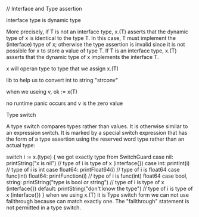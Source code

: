 // Interface and Type assertion

interface type is dynamic type

More precisely, if T is not an interface type, x.(T) asserts that the dynamic type of x is identical to the type T. In this case, T must implement the (interface) type of x; otherwise the type assertion is invalid since it is not possible for x to store a value of type T. If T is an interface type, x.(T) asserts that the dynamic type of x implements the interface T.

x will operan type to type that we assign x.(T)

lib to help us to convert int to string
"strconv"

when we useing v, ok := x(T)

no runtime panic occurs and v is the zero value

Type switch

A type switch compares types rather than values. It is otherwise similar to an expression switch. It is marked by a special switch expression that has the form of a type assertion using the reserved word type rather than an actual type:

switch i := x.(type) { we got exactly type from SwitchGuard
case nil:
printString("x is nil") // type of i is type of x (interface{})
case int:
printInt(i) // type of i is int
case float64:
printFloat64(i) // type of i is float64
case func(int) float64:
printFunction(i) // type of i is func(int) float64
case bool, string:
printString("type is bool or string") // type of i is type of x (interface{})
default:
printString("don't know the type") // type of i is type of x (interface{})
}
when we using x.(T) it is Type switch form we can not use fallthrough because can match exactly one.
The "fallthrough" statement is not permitted in a type switch.
